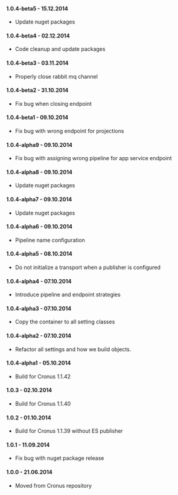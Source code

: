 #### 1.0.4-beta5 - 15.12.2014
* Update nuget packages

#### 1.0.4-beta4 - 02.12.2014
* Code cleanup and update packages

#### 1.0.4-beta3 - 03.11.2014
* Properly close rabbit mq channel

#### 1.0.4-beta2 - 31.10.2014
* Fix bug when closing endpoint

#### 1.0.4-beta1 - 09.10.2014
* Fix bug with wrong endpoint for projections

#### 1.0.4-alpha9 - 09.10.2014
* Fix bug with assigning wrong pipeline for app service endpoint

#### 1.0.4-alpha8 - 09.10.2014
* Update nuget packages

#### 1.0.4-alpha7 - 09.10.2014
* Update nuget packages

#### 1.0.4-alpha6 - 09.10.2014
* Pipeline name configuration

#### 1.0.4-alpha5 - 08.10.2014
* Do not initialize a transport when a publisher is configured

#### 1.0.4-alpha4 - 07.10.2014
* Introduce pipeline and endpoint strategies

#### 1.0.4-alpha3 - 07.10.2014
* Copy the container to all setting classes

#### 1.0.4-alpha2 - 07.10.2014
* Refactor all settings and how we build objects.

#### 1.0.4-alpha1 - 05.10.2014
* Build for Cronus 1.1.42

#### 1.0.3 - 02.10.2014
* Build for Cronus 1.1.40

#### 1.0.2 - 01.10.2014
* Build for Cronus 1.1.39 without ES publisher

#### 1.0.1 - 11.09.2014
* Fix bug with nuget package release

#### 1.0.0 - 21.06.2014
* Moved from Cronus repository